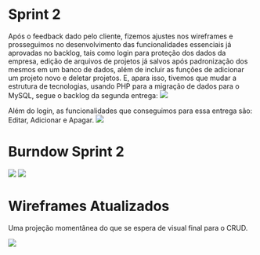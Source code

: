# Sprint 2

Após o feedback dado pelo cliente, fizemos ajustes nos wireframes e prosseguimos no desenvolvimento das funcionalidades essenciais já aprovadas no backlog, tais como login para proteção dos dados da empresa, edição de arquivos de projetos já salvos após padronização dos mesmos em um banco de dados, além de incluir as funções de adicionar um projeto novo e deletar projetos. E, apara isso, tivemos que mudar a estrutura de tecnologias, usando PHP para a migração de dados para o MySQL, segue o backlog da segunda entrega:
![](https://github.com/cpusfatec/CRUD/blob/sprint-2/Backlog%20Sprint%202.png)

Além do login, as funcionalidades que conseguimos para essa entrega são: Editar, Adicionar e Apagar.
![](https://github.com/cpusfatec/CRUD/blob/sprint-2/Sprint2crud.gif)

# Burndow Sprint 2

![](https://github.com/cpusfatec/CRUD/blob/sprint-2/burndown%20Sprint%202.png)
![](https://github.com/cpusfatec/CRUD/blob/sprint-2/Velocidade%20por%20Sprint.png)

# Wireframes Atualizados
Uma projeção momentânea do que se espera de visual final para o CRUD.

![](https://github.com/cpusfatec/CRUD/blob/sprint-2/WIREFRAME%20GIF.gif)
